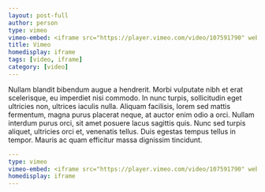 ```yaml
---
layout: post-full
author: person
type: vimeo
vimeo-embed: <iframe src="https://player.vimeo.com/video/107591790" webkitallowfullscreen mozallowfullscreen allowfullscreen></iframe>
title: Vimeo
homedisplay: iframe
tags: [video, iframe]
category: [video]
---
```

Nullam blandit bibendum augue a hendrerit. Morbi vulputate nibh et erat scelerisque, eu imperdiet nisi commodo. In nunc turpis, sollicitudin eget ultricies non, ultrices iaculis nulla. Aliquam facilisis, lorem sed mattis fermentum, magna purus placerat neque, at auctor enim odio a orci. Nullam interdum purus orci, sit amet posuere lacus sagittis quis. Nunc sed turpis aliquet, ultricies orci et, venenatis tellus. Duis egestas tempus tellus in tempor. Mauris ac quam efficitur massa dignissim tincidunt.

``` yml
---
type: vimeo
vimeo-embed: <iframe src="https://player.vimeo.com/video/107591790" webkitallowfullscreen mozallowfullscreen allowfullscreen></iframe>
homedisplay: iframe
---
```